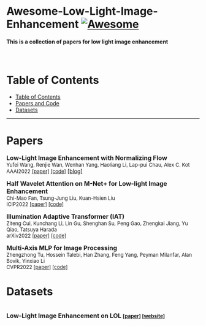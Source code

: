 # Awesome-Low-Light-Image-Enhancement [![Awesome](https://cdn.rawgit.com/sindresorhus/awesome/d7305f38d29fed78fa85652e3a63e154dd8e8829/media/badge.svg)](https://github.com/asdf2kr/Awesome-Low-Light-Image-Enhancement)

#### This is a collection of papers for low light image enhancement
<br>

# Table of Contents
- [Table of Contents](#Table-of-Contents)
- [Papers and Code](#Papers-and-Code)
- [Datasets](#Datasets)
---

# Papers
<font size=3><b>Low-Light Image Enhancement with Normalizing Flow </b></font>
<br> <font size=2>Yufei Wang, Renjie Wan, Wenhan Yang, Haoliang Li, Lap-pui Chau, Alex C. Kot </font>
<br> <font size=2>AAAI2022 [[paper]](https://arxiv.org/abs/2109.05923) [[code]](https://github.com/wyf0912/LLFlow)</font> [[blog]](https://asdf2kr.tistory.com/2)

<font size=3><b>Half Wavelet Attention on M-Net+ for Low-light Image Enhancement </b></font>
<br> <font size=2>Chi-Mao Fan, Tsung-Jung Liu, Kuan-Hsien Liu </font>
<br> <font size=2>ICIP2022 [[paper]](https://arxiv.org/abs/2203.01296) [[code]](https://github.com/fanchimao/hwmnet)</font>

<font size=3><b>Illumination Adaptive Transformer (IAT) </b></font>
<br> <font size=2>Ziteng Cui, Kunchang Li, Lin Gu, Shenghan Su, Peng Gao, Zhengkai Jiang, Yu Qiao, Tatsuya Harada </font>
<br> <font size=2>arXiv2022 [[paper]](https://arxiv.org/abs/2205.14871) [[code]](https://github.com/cuiziteng/illumination-adaptive-transformer)</font>

<font size=3><b>Multi-Axis MLP for Image Processing </b></font>
<br> <font size=2>Zhengzhong Tu, Hossein Talebi, Han Zhang, Feng Yang, Peyman Milanfar, Alan Bovik, Yinxiao Li </font>
<br> <font size=2>CVPR2022 [[paper]](https://arxiv.org/abs/2201.02973) [[code]](https://github.com/google-research/maxim)</font>

# Datasets
<br> <font size=3><b>Low-Light Image Enhancement on LOL<b> </b></font>
<font size=2>[[paper]](https://arxiv.org/abs/1808.04560) [[website]](https://daooshee.github.io/BMVC2018website/)</font>
